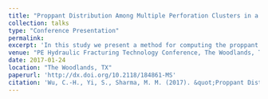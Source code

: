 ```yaml
---
title: "Proppant Distribution Among Multiple Perforation Clusters in a Horizontal Wellbore"
collection: talks
type: "Conference Presentation"
permalink:
excerpt: 'In this study we present a method for computing the proppant distribution into each cluster in a fracturing stage. By integrating proppant transport into a multi-cluster hydraulic fracturing model and implementing a simple screenout criterion, we show that the proppant distribution in a fracturing stage can be very uneven with a strong bias towards the heel-side clusters even when the initial fluid distribution is uniform among all clusters.'
venue: "PE Hydraulic Fracturing Technology Conference, The Woodlands, TX, USA, 24–26 January"
date: 2017-01-24
location: "The Woodlands, TX"
paperurl: 'http://dx.doi.org/10.2118/184861-MS'
citation: 'Wu, C.-H., Yi, S., Sharma, M. M. (2017). &quot;Proppant Distribution Among Multiple Perforation Clusters in a Horizontal Wellbore.&quot; Paper SPE-184861-MS was presented at the SPE Hydraulic Fracturing Technology Conference, The Woodlands, TX, USA, 24–26 January.'
---
```

